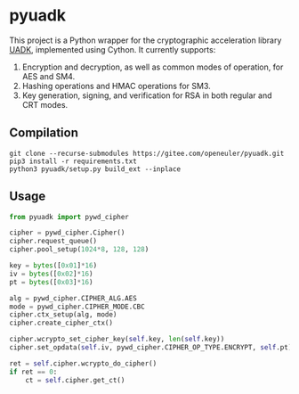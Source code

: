 # pyuadk
This project is a Python wrapper for the cryptographic acceleration library [UADK](https://gitee.com/openeuler/uadk), implemented using Cython. It currently supports:

1. Encryption and decryption, as well as common modes of operation, for AES and SM4.
2. Hashing operations and HMAC operations for SM3.
3. Key generation, signing, and verification for RSA in both regular and CRT modes.

## Compilation
```shell
git clone --recurse-submodules https://gitee.com/openeuler/pyuadk.git
pip3 install -r requirements.txt
python3 pyuadk/setup.py build_ext --inplace
```
## Usage
```python
from pyuadk import pywd_cipher

cipher = pywd_cipher.Cipher()
cipher.request_queue()
cipher.pool_setup(1024*8, 128, 128)

key = bytes([0x01]*16)
iv = bytes([0x02]*16)
pt = bytes([0x03]*16)

alg = pywd_cipher.CIPHER_ALG.AES
mode = pywd_cipher.CIPHER_MODE.CBC
cipher.ctx_setup(alg, mode)
cipher.create_cipher_ctx()

cipher.wcrypto_set_cipher_key(self.key, len(self.key))
cipher.set_opdata(self.iv, pywd_cipher.CIPHER_OP_TYPE.ENCRYPT, self.pt)

ret = self.cipher.wcrypto_do_cipher()
if ret == 0:
    ct = self.cipher.get_ct()
```
